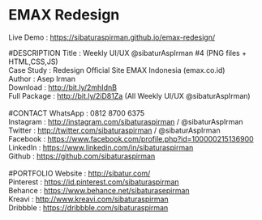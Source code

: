 # EMAX Redesign

Live Demo : https://sibaturaspirman.github.io/emax-redesign/

#DESCRIPTION
Title : Weekly UI/UX @sibaturAspIrman #4 (PNG files + HTML,CSS,JS) <br>
Case Study : Redesign Official Site EMAX Indonesia (emax.co.id)<br>
Author : Asep Irman<br>
Download : http://bit.ly/2mhIdnB<br>
Full Package : http://bit.ly/2iD81Za (All Weekly UI/UX @sibaturAspIrman)<br>
<br>
#CONTACT
WhatsApp : 0812 8700 6375<br>
Instagram : http://instagram.com/sibaturaspirman / @sibaturAspIrman<br>
Twitter : http://twitter.com/sibaturaspirman / @sibaturAspIrman<br>
Facebook : https://www.facebook.com/profile.php?id=100000215136900<br>
LinkedIn : https://www.linkedin.com/in/sibaturaspirman<br>
Github : https://github.com/sibaturaspirman<br>
<br>
#PORTFOLIO
Website : http://sibatur.com/<br>
Pinterest : https://id.pinterest.com/sibaturaspirman<br>
Behance : https://www.behance.net/sibaturasepirman<br>
Kreavi : http://www.kreavi.com/sibaturaspirman<br>
Dribbble : https://dribbble.com/sibaturaspirman<br>
